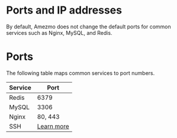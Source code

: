 # Ports and IP addresses

By default, Amezmo does not change the default ports for common services such as Nginx, MySQL, and Redis.

# Ports
The following table maps common services to port numbers.

| Service | Port |
----------|------
Redis     | 6379
MySQL     | 3306
Nginx     | 80, 443
SSH       | [Learn more](/docs/instances/enable-or-disable-ssh#ssh-port)
